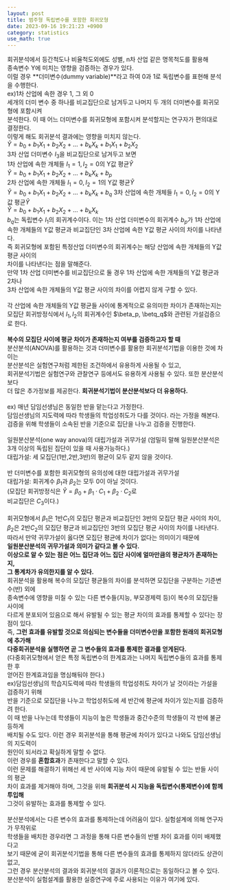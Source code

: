 ```yaml
---
layout: post
title: 범주형 독립변수를 포함한 회귀모형
date: 2023-09-16 19:21:23 +0900
category: statistics 
use_math: true
---      
```


회귀분석에서 등간척도나 비율척도외에도 성별, n차 산업 같은 명목척도를 활용해  
종속변수 Y에 미치는 영향을 검증하는 경우가 있다.  
이럴 경우 **더미변수(dummy variable)**라고 하여 0과 1로 독립변수를 표현해 분석을 수행한다.  
ex)1차 산업에 속한 경우 1, 그 외 0  
세개의 더미 변수 중 하나를 비교집단으로 남겨두고 나머지 두 개의 더미변수를 회귀모형에 포함시켜  
분석한다. 이 때 어느 더미변수를 회귀모형에 포함시켜 분석할지는 연구자가 편의대로 결정한다.  
이렇게 해도 회귀분석 결과에는 영향을 미치지 않는다.  
$\widehat{Y}=b_0+b_1X_1+b_2X_2+...+b_kX_k+b_1X_1+b_2X_2$  
3차 산업 더미변수 $I_3$을 비교집단으로 남겨두고 보면  
1차 산업에 속한 개체들 $I_1=1, I_2=0$의 Y값 평균$\widehat{Y}$  
$\widehat{Y}=b_0+b_1X_1+b_2X_2+...+b_kX_k+b_p$  
2차 산업에 속한 개체들 $I_1=0, I_2=1$의 Y값 평균$\widehat{Y}$  
$\widehat{Y}=b_0+b_1X_1+b_2X_2+...+b_kX_k+b_q$
3차 산업에 속한 개체들 $I_1=0, I_2=0$의 Y값 평균$\widehat{Y}$  
$\widehat{Y}=b_0+b_1X_1+b_2X_2+...+b_kX_k$  
$b_q$는 독립변수 $I_1$의 회귀계수이다. 이는 1차 산업 더미변수의 회귀계수 $b_p$가 1차 산업에  
속한 개체들의 Y값 평균과 비교집단인 3차 산업에 속한 Y값 평균 사이의 차이를 나타낸다.  
즉 회귀모형에 포함된 특정산업 더미변수의 회귀계수는 해당 산업에 속한 개체들의 Y값 평균 사이의  
차이를 나타낸다는 점을 말해준다.  
만약 1차 산업 더미변수를 비교집단으로 둘 경우 1차 산업에 속한 개체들의 Y값 평균과 2차나  
3차 산업에 속한 개체들의 Y값 평균 사이의 차이를 어렵지 않게 구할 수 있다.
<br>  
각 산업에 속한 개체들의 Y값 평균들 사이에 통계적으로 유의미한 차이가 존재하는지는  
모집단 회귀방정식에서 $I_1, I_2$의 회귀계수인 $\beta_p, \betq_q$와 관련된 가설검증으로 한다.
<br>  
**복수의 모집단 사이에 평균 차이가 존재하는지 여부를 검증하고자 할 때**  
분산분석(ANOVA)를 활용하는 것과 더미변수를 활용한 회귀분석기법을 이용한 것에 차이는  
분산분석은 실험연구처럼 제한된 조건하에서 유용하게 사용될 수 있고,  
회귀분석기법은 실험연구와 관찰연구 등에서도 유용하게 사용될 수 있다. 또한 분산분석보다  
더 많은 추가정보를 제공한다. 
**회귀분석기법이 분산분석보다 더 유용하다.**
<br>  
ex) 매년 담임선생님은 동일한 반을 맡는다고 가정한다.  
담임선생님의 지도력에 따라 학생들의 학업성취도가 다를 것이다. 라는 가정을 해본다.  
검증을 위해 학생들이 소속된 반을 기준으로 집단을 나누고 검증을 진행한다.
<br>  
일원분산분석(one way anova)의 대립가설과 귀무가설
(엄밀히 말해 일원분산분석은 3개 이상의 독립된 집단이 있을 때 사용가능하다.)    
대립가설: 세 모집단(1반,2반,3반)의 평균이 모두 같지 않을 것이다.
<br>  
반 더미변수를 포함한 회귀모형의 유의성에 대한 대립가설과 귀무가설  
대립가설: 회귀계수 $\beta_1$과 $\beta_2$는 모두 0이 아닐 것이다.  
(모집단 회귀방정식은 $\widehat{Y}=\beta_0+\beta_1 \cdot C_1+\beta_2 \cdot C_2$로  
비교집단은 $C_3$이다.)
<br>  
회귀모형에서 $\beta_1$은 1반$C_1$의 모집단 평균과 비교집단인 3반의 모집단 평균 사이의 차이,  
$\beta_2$은 2반$C_2$의 모집단 평균과 비교집단인 3반의 모집단 평균 사이의 차이를 나타낸다.  
따라서 만약 귀무가설이 옳다면 모집단 평균에 차이가 없다는 의미이기 때문에  
**일원분산분석의 귀무가설과 의미가 같다고 볼 수 있다.**  
**이상으로 알 수 있는 점은 어느 집단과 어느 집단 사이에 얼마만큼의 평균차가 존재하는지,**  
**그 통계차가 유의한지를 알 수 있다.**  
회귀분석을 활용해 복수의 모집단 평균들의 차이를 분석하면 모집단을 구분하는 기준변수(반) 외에  
종속변수에 영향을 미칠 수 있는 다른 변수들(지능, 부모경제력 등)이 복수의 모집단들 사이에  
다르게 분포되어 있음으로 해서 유발될 수 있는 평균 차이의 효과를 통제할 수 있다는 장점이 있다.  
즉, **그런 효과를 유발할 것으로 의심되는 변수들을 더미변수만을 포함한 원래의 회귀모형에 추가해**  
**다중회귀분석을 실행하면 곧 그 변수들의 효과를 통제한 결과를 얻게된다.**  
(다중회귀모형에서 얻은 특정 독립변수의 한계효과는 나머지 독립변수들의 효과를 통제한 후  
얻어진 한계효과임을 명심해둬야 한다.)  
ex)담임선생님의 학습지도력에 따라 학생들의 학업성취도 차이가 날 것이라는 가설을 검증하기 위해  
반을 기준으로 모집단을 나누고 학업성취도에 세 반간에 평균에 차이가 있는지를 검증하려 한다.  
이 때 반을 나누는데 학생들이 지능이 높은 학생들과 중간수준의 학생들이 각 반에 불균등하게  
배치될 수도 있다. 이런 경우 회귀분석을 통해 평균에 차이가 있다고 나와도 담임선생님의 지도력이  
원인이 되서라고 확실하게 말할 수 없다.  
이런 경우를 **혼합효과**가 존재한다고 말할 수 있다.  
이런 문제를 해결하기 위해선 세 반 사이에 지능 차이 때문에 유발될 수 있는 반들 사이의 평균  
차이 효과를 제거해야 하며, 그것을 위해 **회귀분석 시 지능을 독립변수(통제변수)에 함께 투입해**  
그것이 유발하는 효과를 통제할 수 있다.
<br>  
분산분석에서는 다른 변수의 효과를 통제하는데 어려움이 있다. 실험설계에 의해 연구자가 무작위로  
학생들을 배치한 경우라면 그 과정을 통해 다른 변수들의 반별 차이 효과를 이미 배제했다고  
보기 때문에 굳이 회귀분석기법을 통해 다른 변수들의 효과를 통제하지 않더라도 상관이 없고,  
그런 경우 분산분석의 결과와 회귀분석의 결과가 이론적으로는 동일하다고 볼 수 있다.  
분산분석이 실험설계를 활용한 실증연구에 주로 사용되는 이유가 여기에 있다.  




